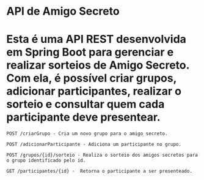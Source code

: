 # API de Amigo Secreto

# Esta é uma API REST desenvolvida em Spring Boot para gerenciar e realizar sorteios de Amigo Secreto. Com ela, é possível criar grupos, adicionar participantes, realizar o sorteio e consultar quem cada participante deve presentear.

```
POST /criarGrupo - Cria um novo grupo para o amigo secreto.

POST /adicionarParticipante - Adiciona um participante no grupo.

POST /grupos/{id}/sorteio - Realiza o sorteio dos amigos secretos para o grupo identificado pelo id.

GET /participantes/{id} -  Retorna o participante a ser presenteado.

```
